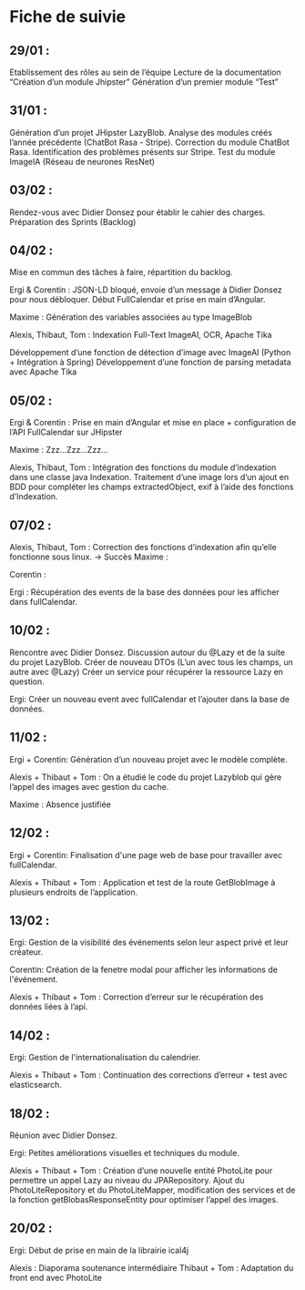 # Fiche de suivie

## 29/01 : 
Etablissement des rôles au sein de l’équipe
Lecture de la documentation “Création d’un module Jhipster” 
Génération d’un premier module “Test”


## 31/01 :
Génération d’un projet JHipster LazyBlob.
Analyse des modules créés l’année précédente (ChatBot Rasa - Stripe).
Correction du module ChatBot Rasa.
Identification des problèmes présents sur Stripe.
Test du module ImageIA (Réseau de neurones ResNet)

## 03/02 :
Rendez-vous avec Didier Donsez pour établir le cahier des charges.
Préparation des Sprints (Backlog)

## 04/02 : 
Mise en commun des tâches à faire, répartition du backlog.

Ergi & Corentin : JSON-LD bloqué, envoie d’un message à Didier Donsez pour nous débloquer. Début FullCalendar et prise en main d’Angular.

Maxime : Génération des variables associées au type ImageBlob

Alexis, Thibaut, Tom : Indexation Full-Text ImageAI, OCR, Apache Tika

Développement d’une fonction de détection d’image avec ImageAI (Python + Intégration à Spring)
Développement d’une fonction de parsing metadata avec Apache Tika


## 05/02 : 
Ergi & Corentin : Prise en main d’Angular et mise en place + configuration de l’API FullCalendar sur JHipster

Maxime : Zzz...Zzz...Zzz...

Alexis, Thibaut, Tom : Intégration des fonctions du module d’indexation dans une classe java Indexation. 
Traitement d’une image lors d’un ajout en BDD pour compléter les champs extractedObject, exif à l’aide des fonctions d’Indexation.

## 07/02 :
Alexis, Thibaut, Tom : Correction des fonctions d’indexation afin qu’elle fonctionne sous linux. -> Succès
Maxime : 

Corentin : 

Ergi : Récupération des events de la base des données pour les afficher dans fullCalendar.

## 10/02 :
Rencontre avec Didier Donsez. Discussion autour du @Lazy et de la suite du projet LazyBlob.
Créer de nouveau DTOs (L’un avec tous les champs, un autre avec @Lazy)
Créer un service pour récupérer la ressource Lazy en question.

Ergi: Créer un nouveau event avec fullCalendar et l’ajouter dans la base de données.
 
## 11/02 :
Ergi + Corentin: Génération d’un nouveau projet avec le modèle complète.

Alexis + Thibaut + Tom : On a étudié le code du projet Lazyblob qui gère l’appel des images avec gestion du cache.

Maxime : Absence justifiée

## 12/02 : 
Ergi + Corentin: Finalisation d'une page web de base pour travailler avec fullCalendar.

Alexis + Thibaut + Tom : Application et test de la route GetBlobImage à plusieurs endroits de l’application.

## 13/02 :
Ergi: Gestion de la visibilité des événements selon leur aspect privé et leur créateur.

Corentin: Création de la fenetre modal pour afficher les informations de l'événement.

Alexis + Thibaut + Tom : Correction d’erreur sur le récupération des données liées à l’api.

## 14/02 :
Ergi: Gestion de l'internationalisation du calendrier.

Alexis + Thibaut + Tom : Continuation des corrections d’erreur + test avec elasticsearch.

## 18/02 :
Réunion avec Didier Donsez.

Ergi: Petites améliorations visuelles et techniques du module.

Alexis + Thibaut + Tom : Création d’une nouvelle entité PhotoLite pour permettre un appel Lazy au niveau du JPARepository.
Ajout du PhotoLiteRepository et du PhotoLiteMapper, modification des services et de la fonction getBlobasResponseEntity pour optimiser l’appel des images. 


## 20/02 :
Ergi: Début de prise en main de la librairie ical4j

Alexis : Diaporama soutenance intermédiaire
Thibaut + Tom : Adaptation du front end avec PhotoLite

